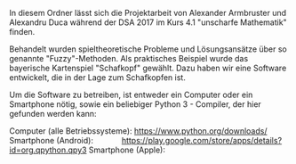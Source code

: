 In diesem Ordner lässt sich die Projektarbeit von Alexander Armbruster und Alexandru Duca
während der DSA 2017 im Kurs 4.1 "unscharfe Mathematik" finden.

Behandelt wurden spieltheoretische Probleme und Lösungsansätze über so genannte "Fuzzy"-Methoden.
Als praktisches Beispiel wurde das bayerische Kartenspiel "Schafkopf" gewählt.
Dazu haben wir eine Software entwickelt, die in der Lage zum Schafkopfen ist.

Um die Software zu betreiben, ist entweder ein Computer oder ein Smartphone nötig,
sowie ein beliebiger Python 3 - Compiler, der hier gefunden werden kann:

Computer (alle Betriebssysteme):  https://www.python.org/downloads/
Smartphone (Android):             https://play.google.com/store/apps/details?id=org.qpython.qpy3
Smartphone (Apple):               
